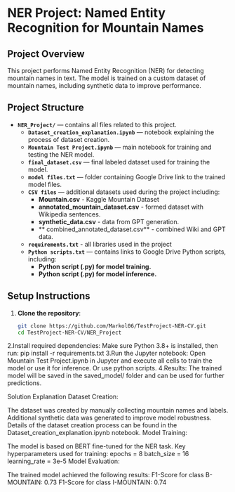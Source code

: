 # NER Project: Named Entity Recognition for Mountain Names

## **Project Overview**

This project performs Named Entity Recognition (NER) for detecting mountain names in text. The model is trained on a custom dataset of mountain names, including synthetic data to improve performance.

## **Project Structure**

- **`NER_Project/`** — contains all files related to this project.
  - **`Dataset_creation_explanation.ipynb`** — notebook explaining the process of dataset creation.
  - **`Mountain Test Project.ipynb`** — main notebook for training and testing the NER model.
  - **`final_dataset.csv`** — final labeled dataset used for training the model.
  - **`model files.txt`** — folder containing Google Drive link to the trained model files.
  - **`CSV files`** — additional datasets used during the project including:
    - **Mountain.csv** -  Kaggle Mountain Dataset
    - **annotated_mountain_dataset.csv** - formed dataset with Wikipedia sentences.
    - **synthetic_data.csv** - data from GPT generation.
    - ** combined_annotated_dataset.csv** - combined Wiki and GPT data.
  - **`requirements.txt`** - all libraries used in the project
  - **`Python scripts.txt`** — contains links to Google Drive Python scripts, including:
    - **Python script (.py) for model training.**
    - **Python script (.py) for model inference.**

## **Setup Instructions**

1. **Clone the repository**:
   ```bash
   git clone https://github.com/Markol06/TestProject-NER-CV.git
   cd TestProject-NER-CV/NER_Project
2.Install required dependencies: Make sure Python 3.8+ is installed, then run:
pip install -r requirements.txt
3.Run the Jupyter notebook: 
Open Mountain Test Project.ipynb in Jupyter and execute all cells to train the model or use it for inference.
Or use python scripts.
4.Results: The trained model will be saved in the saved_model/ folder and can be used for further predictions.

Solution Explanation
Dataset Creation:

The dataset was created by manually collecting mountain names and labels.
Additional synthetic data was generated to improve model robustness. Details of the dataset creation process can be found in the Dataset_creation_explanation.ipynb notebook.
Model Training:

The model is based on BERT fine-tuned for the NER task.
Key hyperparameters used for training:
epochs = 8
batch_size = 16
learning_rate = 3e-5
Model Evaluation:

The trained model achieved the following results:
F1-Score for class B-MOUNTAIN: 0.73
F1-Score for class I-MOUNTAIN: 0.74
